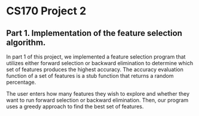 # CS170 Project 2
## Part 1. Implementation of the feature selection algorithm.

In part 1 of this project, we implemented a feature selection program that utilizes either forward selection or backward elimination to determine which set of features produces the highest accuracy. The accuracy evaluation function of a set of features is a stub function that returns a random percentage.

The user enters how many features they wish to explore and whether they want to run forward selection or backward elimination. Then, our program uses a greedy approach to find the best set of features. 

